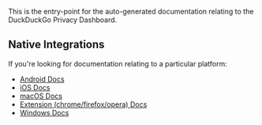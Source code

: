 This is the entry-point for the auto-generated documentation relating to the DuckDuckGo Privacy Dashboard.

## Native Integrations

If you're looking for documentation relating to a particular platform:

- [Android Docs](modules/Android_integration.html)
- [iOS Docs](modules/iOS_integration.html)
- [macOS Docs](modules/macOS_integration.html)
- [Extension (chrome/firefox/opera) Docs](modules/Browser_Extensions_integration.html)
- [Windows Docs](modules/Windows_integration.html)
